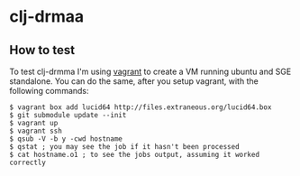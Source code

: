 # clj-drmaa

## How to test

To test clj-drmma I'm using [vagrant](http://vagrantup.com) to create a VM running ubuntu and SGE standalone.
You can do the same, after you setup vagrant, with the following commands:


    $ vagrant box add lucid64 http://files.extraneous.org/lucid64.box 
    $ git submodule update --init
    $ vagrant up
    $ vagrant ssh
    $ qsub -V -b y -cwd hostname
    $ qstat ; you may see the job if it hasn't been processed
    $ cat hostname.o1 ; to see the jobs output, assuming it worked correctly
